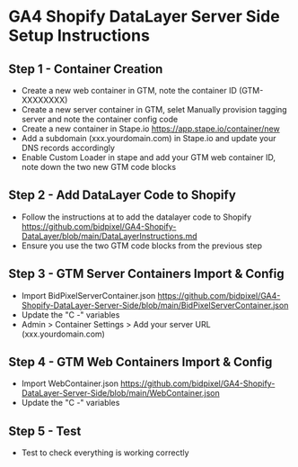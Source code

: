 # GA4 Shopify DataLayer Server Side Setup Instructions



## Step 1 - Container Creation
- Create a new web container in GTM, note the container ID (GTM-XXXXXXXX)
- Create a new server container in GTM, selet Manually provision tagging server and note the container config code
- Create a new container in Stape.io https://app.stape.io/container/new
- Add a subdomain (xxx.yourdomain.com) in Stape.io and update your DNS records accordingly
- Enable Custom Loader in stape and add your GTM web container ID, note down the two new GTM code blocks


## Step 2 - Add DataLayer Code to Shopify
- Follow the instructions at to add the datalayer code to Shopify https://github.com/bidpixel/GA4-Shopify-DataLayer/blob/main/DataLayerInstructions.md
- Ensure you use the two GTM code blocks from the previous step


## Step 3 - GTM Server Containers Import & Config
- Import BidPixelServerContainer.json https://github.com/bidpixel/GA4-Shopify-DataLayer-Server-Side/blob/main/BidPixelServerContainer.json
- Update the "C -" variables
- Admin > Container Settings > Add your server URL (xxx.yourdomain.com) 


## Step 4 - GTM Web Containers Import & Config
- Import WebContainer.json https://github.com/bidpixel/GA4-Shopify-DataLayer-Server-Side/blob/main/WebContainer.json
- Update the "C -" variables


## Step 5 - Test
- Test to check everything is working correctly
